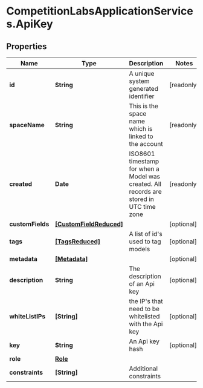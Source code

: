 # CompetitionLabsApplicationServices.ApiKey

## Properties

Name | Type | Description | Notes
------------ | ------------- | ------------- | -------------
**id** | **String** | A unique system generated identifier | [readonly] 
**spaceName** | **String** | This is the space name which is linked to the account | [readonly] 
**created** | **Date** | ISO8601 timestamp for when a Model was created. All records are stored in UTC time zone | [readonly] 
**customFields** | [**[CustomFieldReduced]**](CustomFieldReduced.md) |  | [optional] 
**tags** | [**[TagsReduced]**](TagsReduced.md) | A list of id&#39;s used to tag models | [optional] 
**metadata** | [**[Metadata]**](Metadata.md) |  | [optional] 
**description** | **String** | The description of an Api key | [optional] 
**whiteListIPs** | **[String]** | the IP&#39;s that need to be whitelisted with the Api key | [optional] 
**key** | **String** | An Api key hash | [optional] 
**role** | [**Role**](Role.md) |  | 
**constraints** | **[String]** | Additional constraints | 


